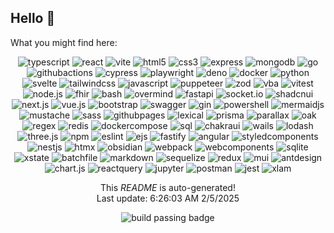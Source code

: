 <h2>Hello <span>&#128075;</span></h2>

<p>What you might find here:</p>

<p align="center">
  <img alt="typescript" src="https://img.shields.io/badge/typescript-informational?style=for-the-badge&logo=typescript&logoColor=white"/>
  <img alt="react" src="https://img.shields.io/badge/react-informational?style=for-the-badge&logo=react&logoColor=white"/>
  <img alt="vite" src="https://img.shields.io/badge/vite-informational?style=for-the-badge&logo=vite&logoColor=white"/>
  <img alt="html5" src="https://img.shields.io/badge/html5-informational?style=for-the-badge&logo=html5&logoColor=white"/>
  <img alt="css3" src="https://img.shields.io/badge/css3-informational?style=for-the-badge&logo=css3&logoColor=white"/>
  <img alt="express" src="https://img.shields.io/badge/express-informational?style=for-the-badge&logo=express&logoColor=white"/>
  <img alt="mongodb" src="https://img.shields.io/badge/mongodb-informational?style=for-the-badge&logo=mongodb&logoColor=white"/>
  <img alt="go" src="https://img.shields.io/badge/go-informational?style=for-the-badge&logo=go&logoColor=white"/>
  <img alt="githubactions" src="https://img.shields.io/badge/githubactions-informational?style=for-the-badge&logo=githubactions&logoColor=white"/>
  <img alt="cypress" src="https://img.shields.io/badge/cypress-informational?style=for-the-badge&logo=cypress&logoColor=white"/>
  <img alt="playwright" src="https://img.shields.io/badge/playwright-informational?style=for-the-badge&logo=playwright&logoColor=white"/>
  <img alt="deno" src="https://img.shields.io/badge/deno-informational?style=for-the-badge&logo=deno&logoColor=white"/>
  <img alt="docker" src="https://img.shields.io/badge/docker-informational?style=for-the-badge&logo=docker&logoColor=white"/>
  <img alt="python" src="https://img.shields.io/badge/python-informational?style=for-the-badge&logo=python&logoColor=white"/>
  <img alt="svelte" src="https://img.shields.io/badge/svelte-informational?style=for-the-badge&logo=svelte&logoColor=white"/>
  <img alt="tailwindcss" src="https://img.shields.io/badge/tailwindcss-informational?style=for-the-badge&logo=tailwindcss&logoColor=white"/>
  <img alt="javascript" src="https://img.shields.io/badge/javascript-informational?style=for-the-badge&logo=javascript&logoColor=white"/>
  <img alt="puppeteer" src="https://img.shields.io/badge/puppeteer-informational?style=for-the-badge&logo=puppeteer&logoColor=white"/>
  <img alt="zod" src="https://img.shields.io/badge/zod-informational?style=for-the-badge&logo=zod&logoColor=white"/>
  <img alt="vba" src="https://img.shields.io/badge/vba-informational?style=for-the-badge&logo=vba&logoColor=white"/>
  <img alt="vitest" src="https://img.shields.io/badge/vitest-informational?style=for-the-badge&logo=vitest&logoColor=white"/>
  <img alt="node.js" src="https://img.shields.io/badge/node.js-informational?style=for-the-badge&logo=node.js&logoColor=white"/>
  <img alt="fhir" src="https://img.shields.io/badge/fhir-informational?style=for-the-badge&logo=fhir&logoColor=white"/>
  <img alt="bash" src="https://img.shields.io/badge/bash-informational?style=for-the-badge&logo=bash&logoColor=white"/>
  <img alt="overmind" src="https://img.shields.io/badge/overmind-informational?style=for-the-badge&logo=overmind&logoColor=white"/>
  <img alt="fastapi" src="https://img.shields.io/badge/fastapi-informational?style=for-the-badge&logo=fastapi&logoColor=white"/>
  <img alt="socket.io" src="https://img.shields.io/badge/socket.io-informational?style=for-the-badge&logo=socket.io&logoColor=white"/>
  <img alt="shadcnui" src="https://img.shields.io/badge/shadcnui-informational?style=for-the-badge&logo=shadcnui&logoColor=white"/>
  <img alt="next.js" src="https://img.shields.io/badge/next.js-informational?style=for-the-badge&logo=next.js&logoColor=white"/>
  <img alt="vue.js" src="https://img.shields.io/badge/vue.js-informational?style=for-the-badge&logo=vue.js&logoColor=white"/>
  <img alt="bootstrap" src="https://img.shields.io/badge/bootstrap-informational?style=for-the-badge&logo=bootstrap&logoColor=white"/>
  <img alt="swagger" src="https://img.shields.io/badge/swagger-informational?style=for-the-badge&logo=swagger&logoColor=white"/>
  <img alt="gin" src="https://img.shields.io/badge/gin-informational?style=for-the-badge&logo=gin&logoColor=white"/>
  <img alt="powershell" src="https://img.shields.io/badge/powershell-informational?style=for-the-badge&logo=powershell&logoColor=white"/>
  <img alt="mermaidjs" src="https://img.shields.io/badge/mermaidjs-informational?style=for-the-badge&logo=mermaidjs&logoColor=white"/>
  <img alt="mustache" src="https://img.shields.io/badge/mustache-informational?style=for-the-badge&logo=mustache&logoColor=white"/>
  <img alt="sass" src="https://img.shields.io/badge/sass-informational?style=for-the-badge&logo=sass&logoColor=white"/>
  <img alt="githubpages" src="https://img.shields.io/badge/githubpages-informational?style=for-the-badge&logo=githubpages&logoColor=white"/>
  <img alt="lexical" src="https://img.shields.io/badge/lexical-informational?style=for-the-badge&logo=lexical&logoColor=white"/>
  <img alt="prisma" src="https://img.shields.io/badge/prisma-informational?style=for-the-badge&logo=prisma&logoColor=white"/>
  <img alt="parallax" src="https://img.shields.io/badge/parallax-informational?style=for-the-badge&logo=parallax&logoColor=white"/>
  <img alt="oak" src="https://img.shields.io/badge/oak-informational?style=for-the-badge&logo=oak&logoColor=white"/>
  <img alt="regex" src="https://img.shields.io/badge/regex-informational?style=for-the-badge&logo=regex&logoColor=white"/>
  <img alt="redis" src="https://img.shields.io/badge/redis-informational?style=for-the-badge&logo=redis&logoColor=white"/>
  <img alt="dockercompose" src="https://img.shields.io/badge/dockercompose-informational?style=for-the-badge&logo=dockercompose&logoColor=white"/>
  <img alt="sql" src="https://img.shields.io/badge/sql-informational?style=for-the-badge&logo=sql&logoColor=white"/>
  <img alt="chakraui" src="https://img.shields.io/badge/chakraui-informational?style=for-the-badge&logo=chakraui&logoColor=white"/>
  <img alt="wails" src="https://img.shields.io/badge/wails-informational?style=for-the-badge&logo=wails&logoColor=white"/>
  <img alt="lodash" src="https://img.shields.io/badge/lodash-informational?style=for-the-badge&logo=lodash&logoColor=white"/>
  <img alt="three.js" src="https://img.shields.io/badge/three.js-informational?style=for-the-badge&logo=three.js&logoColor=white"/>
  <img alt="npm" src="https://img.shields.io/badge/npm-informational?style=for-the-badge&logo=npm&logoColor=white"/>
  <img alt="eslint" src="https://img.shields.io/badge/eslint-informational?style=for-the-badge&logo=eslint&logoColor=white"/>
  <img alt="ejs" src="https://img.shields.io/badge/ejs-informational?style=for-the-badge&logo=ejs&logoColor=white"/>
  <img alt="fastify" src="https://img.shields.io/badge/fastify-informational?style=for-the-badge&logo=fastify&logoColor=white"/>
  <img alt="angular" src="https://img.shields.io/badge/angular-informational?style=for-the-badge&logo=angular&logoColor=white"/>
  <img alt="styledcomponents" src="https://img.shields.io/badge/styledcomponents-informational?style=for-the-badge&logo=styledcomponents&logoColor=white"/>
  <img alt="nestjs" src="https://img.shields.io/badge/nestjs-informational?style=for-the-badge&logo=nestjs&logoColor=white"/>
  <img alt="htmx" src="https://img.shields.io/badge/htmx-informational?style=for-the-badge&logo=htmx&logoColor=white"/>
  <img alt="obsidian" src="https://img.shields.io/badge/obsidian-informational?style=for-the-badge&logo=obsidian&logoColor=white"/>
  <img alt="webpack" src="https://img.shields.io/badge/webpack-informational?style=for-the-badge&logo=webpack&logoColor=white"/>
  <img alt="webcomponents" src="https://img.shields.io/badge/webcomponents-informational?style=for-the-badge&logo=webcomponents&logoColor=white"/>
  <img alt="sqlite" src="https://img.shields.io/badge/sqlite-informational?style=for-the-badge&logo=sqlite&logoColor=white"/>
  <img alt="xstate" src="https://img.shields.io/badge/xstate-informational?style=for-the-badge&logo=xstate&logoColor=white"/>
  <img alt="batchfile" src="https://img.shields.io/badge/batchfile-informational?style=for-the-badge&logo=batchfile&logoColor=white"/>
  <img alt="markdown" src="https://img.shields.io/badge/markdown-informational?style=for-the-badge&logo=markdown&logoColor=white"/>
  <img alt="sequelize" src="https://img.shields.io/badge/sequelize-informational?style=for-the-badge&logo=sequelize&logoColor=white"/>
  <img alt="redux" src="https://img.shields.io/badge/redux-informational?style=for-the-badge&logo=redux&logoColor=white"/>
  <img alt="mui" src="https://img.shields.io/badge/mui-informational?style=for-the-badge&logo=mui&logoColor=white"/>
  <img alt="antdesign" src="https://img.shields.io/badge/antdesign-informational?style=for-the-badge&logo=antdesign&logoColor=white"/>
  <img alt="chart.js" src="https://img.shields.io/badge/chart.js-informational?style=for-the-badge&logo=chart.js&logoColor=white"/>
  <img alt="reactquery" src="https://img.shields.io/badge/reactquery-informational?style=for-the-badge&logo=reactquery&logoColor=white"/>
  <img alt="jupyter" src="https://img.shields.io/badge/jupyter-informational?style=for-the-badge&logo=jupyter&logoColor=white"/>
  <img alt="postman" src="https://img.shields.io/badge/postman-informational?style=for-the-badge&logo=postman&logoColor=white"/>
  <img alt="jest" src="https://img.shields.io/badge/jest-informational?style=for-the-badge&logo=jest&logoColor=white"/>
  <img alt="xlam" src="https://img.shields.io/badge/xlam-informational?style=for-the-badge&logo=xlam&logoColor=white"/>
</p>

<p align="center">This <i>README</i> is auto-generated!</br>Last update: 6:26:03 AM 2&#x2F;5&#x2F;2025</p>
<p align="center"><img alt="build passing badge" src="https://github.com/willemverbuyst/willemverbuyst/actions/workflows/main.yml/badge.svg" /></p>
